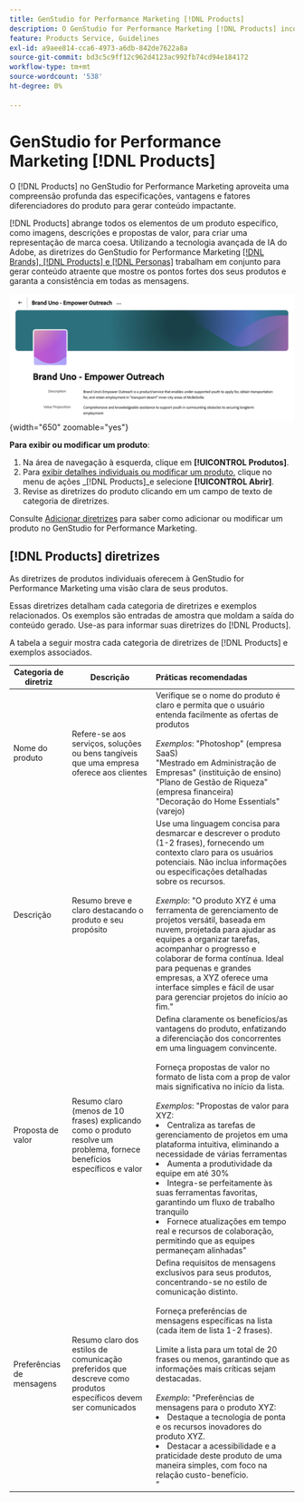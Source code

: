 ```yaml
---
title: GenStudio for Performance Marketing [!DNL Products]
description: O GenStudio for Performance Marketing [!DNL Products] incorpora todos os aspectos do seu produto — imagens, descrições e propostas de valor — para criar conteúdo relevante que destaque os pontos fortes do produto e mantenha a consistência nas mensagens do produto.
feature: Products Service, Guidelines
exl-id: a9aee814-cca6-4973-a6db-842de7622a8a
source-git-commit: bd3c5c9ff12c962d4123ac992fb74cd94e184172
workflow-type: tm+mt
source-wordcount: '538'
ht-degree: 0%

---
```


# GenStudio for Performance Marketing [!DNL Products]

O [!DNL Products] no GenStudio for Performance Marketing aproveita uma compreensão profunda das especificações, vantagens e fatores diferenciadores do produto para gerar conteúdo impactante.

[!DNL Products] abrange todos os elementos de um produto específico, como imagens, descrições e propostas de valor, para criar uma representação de marca coesa. Utilizando a tecnologia avançada de IA do Adobe, as diretrizes do GenStudio for Performance Marketing [[!DNL Brands],  [!DNL Products] e  [!DNL Personas]](/help/user-guide/guidelines/overview.md) trabalham em conjunto para gerar conteúdo atraente que mostre os pontos fortes dos seus produtos e garanta a consistência em todas as mensagens.

![[!DNL Products] diretrizes no GenStudio for Performance Marketing](/help/assets/products-guidelines.png){width="650" zoomable="yes"}

**Para exibir ou modificar um produto**:

1. Na área de navegação à esquerda, clique em **[!UICONTROL Produtos]**.
1. Para [exibir detalhes individuais ou modificar um produto](add-guidelines.md#manage-products), clique no menu de ações _[!DNL Products]_e selecione **[!UICONTROL Abrir]**.
1. Revise as diretrizes do produto clicando em um campo de texto de categoria de diretrizes.

Consulte [Adicionar diretrizes](add-guidelines.md) para saber como adicionar ou modificar um produto no GenStudio for Performance Marketing.

## [!DNL Products] diretrizes

As diretrizes de produtos individuais oferecem à GenStudio for Performance Marketing uma visão clara de seus produtos.

Essas diretrizes detalham cada categoria de diretrizes e exemplos relacionados. Os exemplos são entradas de amostra que moldam a saída do conteúdo gerado. Use-as para informar suas diretrizes do [!DNL Products].

A tabela a seguir mostra cada categoria de diretrizes de [!DNL Products] e exemplos associados.

| Categoria de diretriz | Descrição | Práticas recomendadas |
| ------------------| ----------------| :---------- |
| Nome do produto | Refere-se aos serviços, soluções ou bens tangíveis que uma empresa oferece aos clientes | Verifique se o nome do produto é claro e permita que o usuário entenda facilmente as ofertas de produtos <br><br>_Exemplos_: &quot;Photoshop&quot; (empresa SaaS)<br>&quot;Mestrado em Administração de Empresas&quot; (instituição de ensino)<br>&quot;Plano de Gestão de Riqueza&quot; (empresa financeira)<br>&quot;Decoração do Home Essentials&quot; (varejo) |
| Descrição | Resumo breve e claro destacando o produto e seu propósito | Use uma linguagem concisa para desmarcar e descrever o produto (1-2 frases), fornecendo um contexto claro para os usuários potenciais. Não inclua informações ou especificações detalhadas sobre os recursos.<br><br>_Exemplo_: &quot;O produto XYZ é uma ferramenta de gerenciamento de projetos versátil, baseada em nuvem, projetada para ajudar as equipes a organizar tarefas, acompanhar o progresso e colaborar de forma contínua. Ideal para pequenas e grandes empresas, a XYZ oferece uma interface simples e fácil de usar para gerenciar projetos do início ao fim.&quot; |
| Proposta de valor | Resumo claro (menos de 10 frases) explicando como o produto resolve um problema, fornece benefícios específicos e valor | Defina claramente os benefícios/as vantagens do produto, enfatizando a diferenciação dos concorrentes em uma linguagem convincente.<br><br>Forneça propostas de valor no formato de lista com a prop de valor mais significativa no início da lista.<br><br>_Exemplos_: &quot;Propostas de valor para XYZ:<br><li>Centraliza as tarefas de gerenciamento de projetos em uma plataforma intuitiva, eliminando a necessidade de várias ferramentas</li><li>Aumenta a produtividade da equipe em até 30%</li><li>Integra-se perfeitamente às suas ferramentas favoritas, garantindo um fluxo de trabalho tranquilo</li><li>Fornece atualizações em tempo real e recursos de colaboração, permitindo que as equipes permaneçam alinhadas&quot;</li> |
| Preferências de mensagens | Resumo claro dos estilos de comunicação preferidos que descreve como produtos específicos devem ser comunicados | Defina requisitos de mensagens exclusivos para seus produtos, concentrando-se no estilo de comunicação distinto.<br><br>Forneça preferências de mensagens específicas na lista (cada item de lista 1-2 frases).<br><br>Limite a lista para um total de 20 frases ou menos, garantindo que as informações mais críticas sejam destacadas.<br><br>_Exemplo_: &quot;Preferências de mensagens para o produto XYZ:<li>Destaque a tecnologia de ponta e os recursos inovadores do produto XYZ.</li><li>Destacar a acessibilidade e a praticidade deste produto de uma maneira simples, com foco na relação custo-benefício.</li>” |
